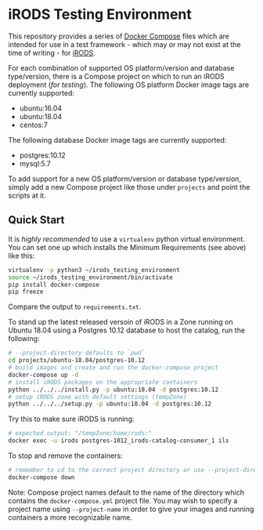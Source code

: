 # iRODS Testing Environment

This repository provides a series of [Docker Compose](https://docs.docker.com/compose/) files which are intended for use in a test framework - which may or may not exist at the time of writing - for [iRODS](https://irods.org). 

For each combination of supported OS platform/version and database type/version, there is a Compose project on which to run an iRODS deployment (*for testing*). The following OS platform Docker image tags are currently supported:
 - ubuntu:16.04
 - ubuntu:18.04
 - centos:7

The following database Docker image tags are currently supported:
 - postgres:10.12
 - mysql:5.7

To add support for a new OS platform/version or database type/version, simply add a new Compose project like those under `projects` and point the scripts at it.

## Quick Start

It is *highly recommended* to use a `virtualenv` python virtual environment. You can set one up which installs the Minimum Requirements (see above) like this:
```bash
virtualenv -p python3 ~/irods_testing_environment
source ~/irods_testing_environment/bin/activate
pip install docker-compose
pip freeze
```
Compare the output to `requirements.txt`.

To stand up the latest released versoin of iRODS in a Zone running on Ubuntu 18.04 using a Postgres 10.12 database to host the catalog, run the following:

```bash
# --project-directory defaults to `pwd`
cd projects/ubuntu-18.04/postgres-10.12
# build images and create and run the docker-compose project
docker-compose up -d
# install iRODS packages on the appropriate containers
python ../../../install.py -p ubuntu:18.04 -d postgres:10.12
# setup iRODS zone with default settings (tempZone)
python ../../../setup.py -p ubuntu:18.04 -d postgres:10.12
```
Try this to make sure iRODS is running:
```bash
# expected output: "/tempZone/home/rods:"
docker exec -u irods postgres-1012_irods-catalog-consumer_1 ils
```
To stop and remove the containers:
```bash
# remember to cd to the correct project directory or use --project-directory
docker-compose down
```
Note: Compose project names default to the name of the directory which contains the `docker-compose.yml` project file. You may wish to specify a project name using `--project-name` in order to give your images and running containers a more recognizable name.
